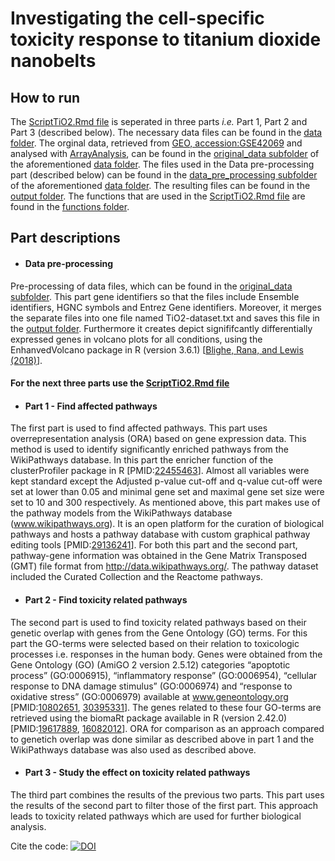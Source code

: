 # Investigating the cell-specific toxicity response to titanium dioxide nanobelts
## How to run
The [ScriptTiO2.Rmd file](https://github.com/laurent2207/TiO2-scripts/blob/master/ScriptTiO2.Rmd) is seperated in three parts *i.e.* Part 1, Part 2 and Part 3 (described below). The necessary data files can be found in the [data folder](https://github.com/laurent2207/TiO2-scripts/tree/master/data). The orginal data, retrieved from [GEO, accession:GSE42069](https://www.ncbi.nlm.nih.gov/geo/query/acc.cgi?acc=GSE42069) and analysed with [ArrayAnalysis](https://arrayanalysis.org), can be found in the [original_data subfolder](https://github.com/laurent2207/TiO2-scripts/tree/master/data/original_data) of the aforementioned [data folder](https://github.com/laurent2207/TiO2-scripts/tree/master/data). The files used in the Data pre-processing part (described below) can be found in the [data_pre_processing subfolder](https://github.com/laurent2207/TiO2-scripts/tree/master/data/data_pre_processing) of the aforementioned [data folder](https://github.com/laurent2207/TiO2-scripts/tree/master/data). The resulting files can be found in the [output folder](https://github.com/laurent2207/TiO2-scripts/tree/master/output). 
The functions that are used in the [ScriptTiO2.Rmd file](https://github.com/laurent2207/TiO2-scripts/blob/master/ScriptTiO2.Rmd) are found in the [functions folder](https://github.com/laurent2207/TiO2-scripts/tree/master/functions).

## Part descriptions

* #### Data pre-processing
Pre-processing of data files, which can be found in the [original_data subfolder](https://github.com/laurent2207/TiO2-scripts/tree/master/data/original_data). This part gene identifiers so that the files include Ensemble identifiers, HGNC symbols and Entrez Gene identifiers. Moreover, it merges the separate files into one file named TiO2-dataset.txt and saves this file in the [output folder](https://github.com/laurent2207/TiO2-scripts/tree/master/output).
Furthermore it creates depict signififcantly differentially expressed genes in volcano plots for all conditions, using the EnhanvedVolcano package in R (version 3.6.1) [[Blighe, Rana, and Lewis (2018)](https://github.com/kevinblighe/EnhancedVolcano)].

#### For the next three parts use the [ScriptTiO2.Rmd file](https://github.com/laurent2207/TiO2-scripts/blob/master/ScriptTiO2.Rmd)

* #### Part 1 - Find affected pathways
The first part is used to find affected pathways. This part uses overrepresentation analysis (ORA) based on gene expression data. This method is used to identify significantly enriched pathways from the WikiPathways database. 
In this part the enricher function of the clusterProfiler package in R [PMID:[22455463](https://pubmed.ncbi.nlm.nih.gov/22455463/)]. Almost all variables were kept standard except the Adjusted p-value cut-off and q-value cut-off were set at lower than 0.05 and minimal gene set and maximal gene set size were set to 10 and 300 respectively.
As mentioned above, this part makes use of the pathway models from the WikiPathways database (www.wikipathways.org). It is an open platform for the curation of biological pathways and hosts a pathway database with custom graphical pathway editing tools [PMID:[29136241](https://pubmed.ncbi.nlm.nih.gov/29136241/)]. 
For both this part and the second part, pathway-gene information was obtained in the Gene Matrix Transposed (GMT) file format from http://data.wikipathways.org/. The pathway dataset included the Curated Collection and the Reactome pathways.

* #### Part 2 - Find toxicity related pathways
The second part is used to find toxicity related pathways based on their genetic overlap with genes from the Gene Ontology (GO) terms. For this part the GO-terms were selected based on their relation to toxicologic processes i.e. responses in the human body. Genes were obtained from the Gene Ontology (GO) (AmiGO 2 version 2.5.12) categories “apoptotic process” (GO:0006915), “inflammatory response” (GO:0006954), “cellular response to DNA damage stimulus” (GO:0006974) and “response to oxidative stress” (GO:0006979) available at www.geneontology.org [PMID:[10802651](https://pubmed.ncbi.nlm.nih.gov/10802651/), [30395331](https://pubmed.ncbi.nlm.nih.gov/30395331/)]. 
The genes related to these four GO-terms are retrieved using the biomaRt package available in R (version 2.42.0) [PMID:[19617889](https://pubmed.ncbi.nlm.nih.gov/19617889/), [16082012](https://pubmed.ncbi.nlm.nih.gov/16082012/)]. ORA for comparison as an approach compared to genetich overlap was done similar as described above in part 1 and the WikiPathways database was also used as described above. 
 
* #### Part 3 - Study the effect on toxicity related pathways
The third part combines the results of the previous two parts. This part uses the results of the second part to filter those of the first part. This approach leads to toxicity related pathways which are used for further biological analysis. 

Cite the code: [![DOI](https://zenodo.org/badge/DOI/10.5281/zenodo.5137467.svg)](https://doi.org/10.5281/zenodo.5137467)
